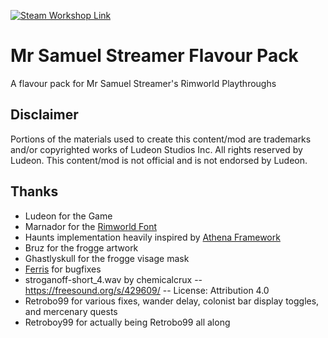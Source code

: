 <p>
  <a href="https://steamcommunity.com/sharedfiles/filedetails/?id=3379574408">
  <img alt="Steam Workshop Link" src="https://img.shields.io/static/v1?label=Steam&message=Workshop&color=blue&logo=steam&link=https://steamcommunity.com/sharedfiles/filedetails/?id=YOUR_WORKSHOP_ITEM_ID"/>
  </a>
</p>

# Mr Samuel Streamer Flavour Pack

A flavour pack for Mr Samuel Streamer's Rimworld Playthroughs

## Disclaimer
Portions of the materials used to create this content/mod are trademarks and/or copyrighted works of Ludeon Studios Inc. All rights reserved by Ludeon. This content/mod is not official and is not endorsed by Ludeon.

## Thanks
* Ludeon for the Game
* Marnador for the [Rimworld Font](https://github.com/spdskatr/RWModdingResources/raw/master/RimWordFont.ttf)
* Haunts implementation heavily inspired by [Athena Framework](https://github.com/SmArtKar/AthenaFramework)
* Bruz for the frogge artwork
* Ghastlyskull for the frogge visage mask
* [Ferris](https://github.com/FerrisComplex) for bugfixes
* stroganoff-short_4.wav by chemicalcrux -- https://freesound.org/s/429609/ -- License: Attribution 4.0
* Retrobo99 for various fixes, wander delay, colonist bar display toggles, and mercenary quests
* Retroboy99 for actually being Retrobo99 all along
